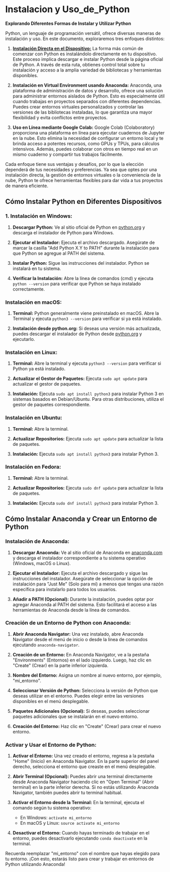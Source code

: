 # Instalacion y Uso_de_Python

**Explorando Diferentes Formas de Instalar y Utilizar Python**

Python, un lenguaje de programación versátil, ofrece diversas maneras de instalación y uso. En este documento, exploraremos tres enfoques distintos:


1. **[Instalación Directa en el Dispositivo:](#Cómo-Instalar-Python-en-Diferentes-Dispositivos)**
   La forma más común de comenzar con Python es instalándolo directamente en tu dispositivo. Este proceso implica descargar e instalar Python desde la página oficial de Python. A través de esta ruta, obtienes control total sobre tu instalación y acceso a la amplia variedad de bibliotecas y herramientas disponibles.

2. **Instalación en Virtual Environment usando Anaconda:**
   Anaconda, una plataforma de administración de datos y desarrollo, ofrece una solución para administrar entornos aislados de Python. Esto es especialmente útil cuando trabajas en proyectos separados con diferentes dependencias. Puedes crear entornos virtuales personalizados y controlar las versiones de las bibliotecas instaladas, lo que garantiza una mayor flexibilidad y evita conflictos entre proyectos.

3. **Uso en Línea mediante Google Colab:**
   Google Colab (Colaboratory) proporciona una plataforma en línea para ejecutar cuadernos de Jupyter en la nube. Esto elimina la necesidad de configurar un entorno local y te brinda acceso a potentes recursos, como GPUs y TPUs, para cálculos intensivos. Además, puedes colaborar con otros en tiempo real en un mismo cuaderno y compartir tus trabajos fácilmente.

Cada enfoque tiene sus ventajas y desafíos, por lo que la elección dependerá de tus necesidades y preferencias. Ya sea que optes por una instalación directa, la gestión de entornos virtuales o la conveniencia de la nube, Python te ofrece herramientas flexibles para dar vida a tus proyectos de manera eficiente.

## Cómo Instalar Python en Diferentes Dispositivos

### 1. Instalación en Windows:

1. **Descargar Python:** Ve al sitio oficial de Python en [python.org](https://www.python.org/) y descarga el instalador de Python para Windows.

2. **Ejecutar el Instalador:** Ejecuta el archivo descargado. Asegúrate de marcar la casilla "Add Python X.Y to PATH" durante la instalación para que Python se agregue al PATH del sistema.

3. **Instalar Python:** Sigue las instrucciones del instalador. Python se instalará en tu sistema.

4. **Verificar la Instalación:** Abre la línea de comandos (cmd) y ejecuta `python --version` para verificar que Python se haya instalado correctamente.

### Instalación en macOS:

1. **Terminal:** Python generalmente viene preinstalado en macOS. Abre la Terminal y ejecuta `python3 --version` para verificar si ya está instalado.

2. **Instalación desde python.org:** Si deseas una versión más actualizada, puedes descargar el instalador de Python desde [python.org](https://www.python.org/) y ejecutarlo.

### Instalación en Linux:

1. **Terminal:** Abre la terminal y ejecuta `python3 --version` para verificar si Python ya está instalado.

2. **Actualizar el Gestor de Paquetes:** Ejecuta `sudo apt update` para actualizar el gestor de paquetes.

3. **Instalación:** Ejecuta `sudo apt install python3` para instalar Python 3 en sistemas basados en Debian/Ubuntu. Para otras distribuciones, utiliza el gestor de paquetes correspondiente.

### Instalación en Ubuntu:

1. **Terminal:** Abre la terminal.

2. **Actualizar Repositorios:** Ejecuta `sudo apt update` para actualizar la lista de paquetes.

3. **Instalación:** Ejecuta `sudo apt install python3` para instalar Python 3.

### Instalación en Fedora:

1. **Terminal:** Abre la terminal.

2. **Actualizar Repositorios:** Ejecuta `sudo dnf update` para actualizar la lista de paquetes.

3. **Instalación:** Ejecuta `sudo dnf install python3` para instalar Python 3.



## Cómo Instalar Anaconda y Crear un Entorno de Python

### Instalación de Anaconda:

1. **Descargar Anaconda:** Ve al sitio oficial de Anaconda en [anaconda.com](https://www.anaconda.com/products/distribution) y descarga el instalador correspondiente a tu sistema operativo (Windows, macOS o Linux).

2. **Ejecutar el Instalador:** Ejecuta el archivo descargado y sigue las instrucciones del instalador. Asegúrate de seleccionar la opción de instalación para "Just Me" (Solo para mí) a menos que tengas una razón específica para instalarlo para todos los usuarios.

3. **Añadir a PATH (Opcional):** Durante la instalación, puedes optar por agregar Anaconda al PATH del sistema. Esto facilitará el acceso a las herramientas de Anaconda desde la línea de comandos.

### Creación de un Entorno de Python con Anaconda:

1. **Abrir Anaconda Navigator:** Una vez instalado, abre Anaconda Navigator desde el menú de inicio o desde la línea de comandos ejecutando `anaconda-navigator`.

2. **Creación de un Entorno:** En Anaconda Navigator, ve a la pestaña "Environments" (Entornos) en el lado izquierdo. Luego, haz clic en "Create" (Crear) en la parte inferior izquierda.

3. **Nombre del Entorno:** Asigna un nombre al nuevo entorno, por ejemplo, "mi_entorno".

4. **Seleccionar Versión de Python:** Selecciona la versión de Python que deseas utilizar en el entorno. Puedes elegir entre las versiones disponibles en el menú desplegable.

5. **Paquetes Adicionales (Opcional):** Si deseas, puedes seleccionar paquetes adicionales que se instalarán en el nuevo entorno.

6. **Creación del Entorno:** Haz clic en "Create" (Crear) para crear el nuevo entorno.

### Activar y Usar el Entorno de Python:

1. **Activar el Entorno:** Una vez creado el entorno, regresa a la pestaña "Home" (Inicio) en Anaconda Navigator. En la parte superior del panel derecho, selecciona el entorno que creaste en el menú desplegable.

2. **Abrir Terminal (Opcional):** Puedes abrir una terminal directamente desde Anaconda Navigator haciendo clic en "Open Terminal" (Abrir terminal) en la parte inferior derecha. Si no estás utilizando Anaconda Navigator, también puedes abrir tu terminal habitual.

3. **Activar el Entorno desde la Terminal:** En la terminal, ejecuta el comando según tu sistema operativo:
   - En Windows: `activate mi_entorno`
   - En macOS y Linux: `source activate mi_entorno`

4. **Desactivar el Entorno:** Cuando hayas terminado de trabajar en el entorno, puedes desactivarlo ejecutando `conda deactivate` en la terminal.

Recuerda reemplazar "mi_entorno" con el nombre que hayas elegido para tu entorno. ¡Con esto, estarás listo para crear y trabajar en entornos de Python utilizando Anaconda!
